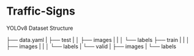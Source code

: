 # Traffic-Signs


YOLOv8 Dataset Structure 

├── data.yaml
|
├── test
|
│   ├── images
|   |
│   └── labels
├── train
|   |
│   ├── images
|   |
│   └── labels
|
└── valid
    |
    ├── images
    |
    └── labels
